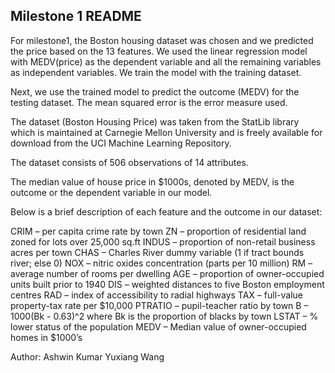 Milestone 1
README
------
For milestone1, the Boston housing dataset was chosen and we predicted the price based on the 13 features.
We used the linear regression model with MEDV(price) as the dependent variable and all the remaining variables as independent variables. We train the model with the training dataset.

Next, we use the trained model to predict the outcome (MEDV) for the testing dataset.
The mean squared error is the error measure used.

The dataset (Boston Housing Price) was taken from the StatLib library which is maintained at Carnegie Mellon University and is freely available for download from the UCI Machine Learning Repository.

The dataset consists of 506 observations of 14 attributes. 

The median value of house price in $1000s, denoted by MEDV, is the outcome or the dependent variable in our model. 

Below is a brief description of each feature and the outcome in our dataset:

CRIM     – per capita crime rate by town
ZN     – proportion of residential land zoned for lots over 25,000 sq.ft
INDUS     – proportion of non-retail business acres per town
CHAS     – Charles River dummy variable (1 if tract bounds river; else 0)
NOX     – nitric oxides concentration (parts per 10 million)
RM     – average number of rooms per dwelling
AGE     – proportion of owner-occupied units built prior to 1940
DIS     – weighted distances to five Boston employment centres
RAD     – index of accessibility to radial highways
TAX     – full-value property-tax rate per $10,000
PTRATIO     – pupil-teacher ratio by town
B     – 1000(Bk - 0.63)^2 where Bk is the proportion of blacks by town
LSTAT     – % lower status of the population
MEDV     – Median value of owner-occupied homes in $1000’s

Author:
Ashwin Kumar
Yuxiang Wang

